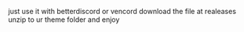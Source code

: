 just use it with betterdiscord or vencord
download the file at realeases unzip to ur theme folder and enjoy
